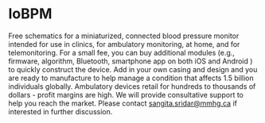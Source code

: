 # IoBPM
Free schematics for a miniaturized, connected blood pressure monitor intended for use in clinics, for ambulatory monitoring, at home, and for telemonitoring.  For a small fee, you can buy additional modules (e.g., firmware, algorithm, Bluetooth, smartphone app on both iOS and Android ) to quickly construct the device.  Add in your own casing and design and you are ready to manufacture to help manage a condition that affects 1.5 billion individuals globally.  Ambulatory devices retail for hundreds to thousands of dollars - profit margins are high.  We will provide consultative support to help you reach the market.  Please contact sangita.sridar@mmhg.ca if interested in further discussion.
